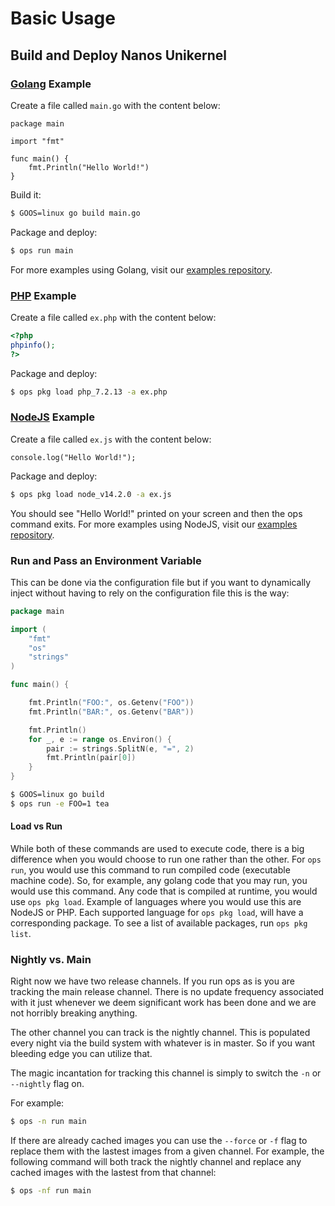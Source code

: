 Basic Usage
================

## Build and Deploy Nanos Unikernel

### [Golang](https://golang.org) Example
Create a file called `main.go` with the content below:
```golang
package main

import "fmt"

func main() {
	fmt.Println("Hello World!")
}
```

Build it:
```sh
$ GOOS=linux go build main.go
```

Package and deploy:
```sh
$ ops run main
```

For more examples using Golang, visit our
[examples repository](https://github.com/nanovms/ops-examples/tree/master/golang).

### [PHP](https://www.php.net/) Example
Create a file called `ex.php` with  the content below:
```php
<?php
phpinfo();
?>
```

Package and deploy:
```sh
$ ops pkg load php_7.2.13 -a ex.php
```

### [NodeJS](https://nodejs.org/en/) Example
Create a file called `ex.js` with  the content below:
```node
console.log("Hello World!");
```

Package and deploy:
```sh
$ ops pkg load node_v14.2.0 -a ex.js
```

You should see "Hello World!" printed on your screen and then the ops command
exits. For more examples using NodeJS, visit our [examples
repository](https://github.com/nanovms/ops-examples/tree/master/nodejs).

### Run and Pass an Environment Variable
This can be done via the configuration file but if you want to
dynamically inject without having to rely on the configuration file this
is the way:

```go
package main

import (
	"fmt"
	"os"
	"strings"
)

func main() {

	fmt.Println("FOO:", os.Getenv("FOO"))
	fmt.Println("BAR:", os.Getenv("BAR"))

	fmt.Println()
	for _, e := range os.Environ() {
		pair := strings.SplitN(e, "=", 2)
		fmt.Println(pair[0])
	}
}
```

```sh
$ GOOS=linux go build
$ ops run -e FOO=1 tea
```

#### Load vs Run
While both of these commands are used to execute code, there is a big
difference when you would choose to run one rather than the other. For `ops
run`, you would use this command to run compiled code (executable machine
code). So, for example, any golang code that you may run, you would use this
command. Any code that is compiled at runtime, you would use `ops pkg load`.
Example of languages where you would use this are NodeJS or PHP. Each supported
language for `ops pkg load`, will have a corresponding package. To see a list of
available packages, run `ops pkg list`.

### Nightly vs. Main
Right now we have two release channels. If you run ops as is you are
tracking the main release channel. There is no update frequency
associated with it just whenever we deem significant work has been done
and we are not horribly breaking anything.

The other channel you can track is the nightly channel. This is
populated every night via the build system with whatever is in master.
So if you want bleeding edge you can utilize that.

The magic incantation for tracking this channel is simply to switch the
`-n` or `--nightly` flag on.

For example:

```sh
$ ops -n run main
```

If there are already cached images you can use the `--force` or `-f` flag to
replace them with the lastest images from a given channel. For example, the
following command will both track the nightly channel and replace any cached
images with the lastest from that channel:

```sh
$ ops -nf run main
```
